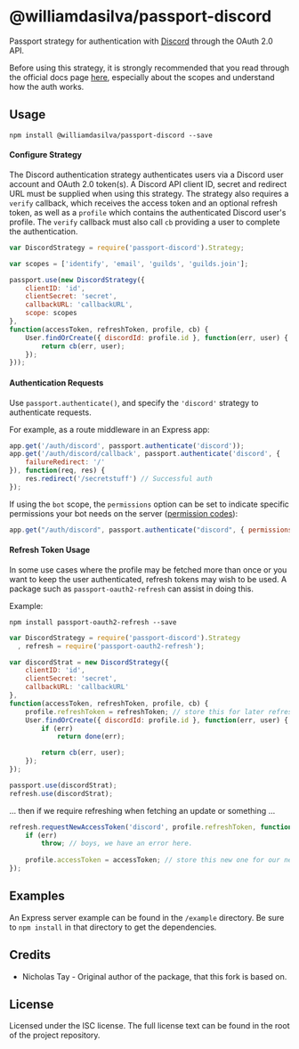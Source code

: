 # @williamdasilva/passport-discord

Passport strategy for authentication with [Discord](http://discordapp.com) through the OAuth 2.0 API.

Before using this strategy, it is strongly recommended that you read through the official docs page [here](https://discord.com/developers/docs/topics/oauth2), especially about the scopes and understand how the auth works.

## Usage
`npm install @williamdasilva/passport-discord --save`

#### Configure Strategy
The Discord authentication strategy authenticates users via a Discord user account and OAuth 2.0 token(s). A Discord API client ID, secret and redirect URL must be supplied when using this strategy. The strategy also requires a `verify` callback, which receives the access token and an optional refresh token, as well as a `profile` which contains the authenticated Discord user's profile. The `verify` callback must also call `cb` providing a user to complete the authentication.

```javascript
var DiscordStrategy = require('passport-discord').Strategy;

var scopes = ['identify', 'email', 'guilds', 'guilds.join'];

passport.use(new DiscordStrategy({
    clientID: 'id',
    clientSecret: 'secret',
    callbackURL: 'callbackURL',
    scope: scopes
},
function(accessToken, refreshToken, profile, cb) {
    User.findOrCreate({ discordId: profile.id }, function(err, user) {
        return cb(err, user);
    });
}));
```

#### Authentication Requests
Use `passport.authenticate()`, and specify the `'discord'` strategy to authenticate requests.

For example, as a route middleware in an Express app:

```javascript
app.get('/auth/discord', passport.authenticate('discord'));
app.get('/auth/discord/callback', passport.authenticate('discord', {
    failureRedirect: '/'
}), function(req, res) {
    res.redirect('/secretstuff') // Successful auth
});
```

If using the `bot` scope, the `permissions` option can be set to indicate
specific permissions your bot needs on the server ([permission codes](https://discordapp.com/developers/docs/topics/permissions)):

```javascript
app.get("/auth/discord", passport.authenticate("discord", { permissions: 66321471 }));
```

#### Refresh Token Usage
In some use cases where the profile may be fetched more than once or you want to keep the user authenticated, refresh tokens may wish to be used. A package such as `passport-oauth2-refresh` can assist in doing this.

Example:

`npm install passport-oauth2-refresh --save`

```javascript
var DiscordStrategy = require('passport-discord').Strategy
  , refresh = require('passport-oauth2-refresh');

var discordStrat = new DiscordStrategy({
    clientID: 'id',
    clientSecret: 'secret',
    callbackURL: 'callbackURL'
},
function(accessToken, refreshToken, profile, cb) {
    profile.refreshToken = refreshToken; // store this for later refreshes
    User.findOrCreate({ discordId: profile.id }, function(err, user) {
        if (err)
            return done(err);

        return cb(err, user);
    });
});

passport.use(discordStrat);
refresh.use(discordStrat);
```

... then if we require refreshing when fetching an update or something ...

```javascript
refresh.requestNewAccessToken('discord', profile.refreshToken, function(err, accessToken, refreshToken) {
    if (err)
        throw; // boys, we have an error here.
    
    profile.accessToken = accessToken; // store this new one for our new requests!
});
```


## Examples
An Express server example can be found in the `/example` directory. Be sure to `npm install` in that directory to get the dependencies.

## Credits
* Nicholas Tay - Original author of the package, that this fork is based on.

## License
Licensed under the ISC license. The full license text can be found in the root of the project repository.

